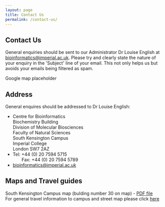```yaml
---
layout: page
title: Contact Us
permalink: /contact-us/
---
```

 <div class="contact">
    <div class="container">
      <div class="text-center">
        <div class="wow bounceInDown" data-wow-offset="0" data-wow-delay="0.3s">
          <h2>Contact Us</h2>
        </div>
        <div class="wow bounceInDown" data-wow-offset="0" data-wow-delay="0.6s">
          <p>General enquiries should be sent to our Administrator Dr Louise English at
<a href="mailto:bioinformatics@imperial.ac.uk">bioinformatics@imperial.ac.uk</a>.
Please try and clearly state the nature of your enquiry in the 'Subject' line 
of your email. This not only helps us but avoids your emails being filtered as spam.</p>
        </div>
      </div>
    </div>
  </div>

  <div class="container">
    <div class="col-md-7">
      <div class="map">
        <div id="google-map" data-latitude="51.497688" data-longitude="-0.1775754">Google map placeholder</div>
      </div>
    </div>
    <div class="contact-info">
      <div class="col-md-5">
        <h2>Address</h2>
        <p>General enquires should be addressed to Dr Louise English:</p>
        <ul>
          <li><i class="fa fa-home fa-2x"></i> Centre for Bioinformatics 
						<br>Biochemistry Building 
						<br>Division of Molecular Biosciences 
						<br>Faculty of Natural Sciences 
						<br>South Kensington Campus 
						<br>Imperial College 
						<br>London SW7	2AZ</li>
          <li><i class="fa fa-phone fa-2x"></i> 
          				Tel: +44 (0) 20	7594 5715 
          				<br>&emsp;&emsp;Fax: +44 (0) 20 7594 5789</li>
          <li><i class="fa fa-envelope fa-2x"></i> <a href="mailto:bioinformatics@imperial.ac.uk">bioinformatics@imperial.ac.uk</a></li>
        </ul>
        <h2>Maps and Travel guides</h2>
        <p>South Kensington Campus map (bulding number 30 on map) - <a href="files/SouthKensingtonCampus.pdf" target="_blank">PDF file</a><br>
For general travel information to campus and street map please click <a href="http://www3.imperial.ac.uk/campusinfo/southkensington" target="_blank">here</a></p>
      </div>
    </div>
  </div>
